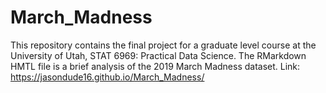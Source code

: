 # March_Madness

This repository contains the final project for a graduate level course at the University of Utah, STAT 6969: Practical Data Science. The RMarkdown HMTL file is a brief analysis of the 2019 March Madness dataset. Link: https://jasondude16.github.io/March_Madness/

